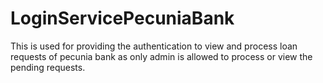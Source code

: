 # LoginServicePecuniaBank
This is used for providing the authentication to view and process loan requests of pecunia bank as only admin is allowed to process or view the pending requests.
